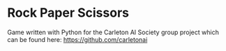 # Rock Paper Scissors
Game written with Python for the Carleton AI Society group project which can be found here: https://github.com/carletonai

